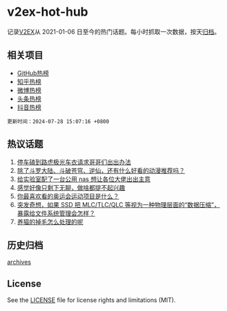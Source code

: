 # v2ex-hot-hub

 记录[V2EX](https://www.v2ex.com/)从 2021-01-06 日至今的热门话题。每小时抓取一次数据，按天[归档](archives)。
 
 ## 相关项目

- [GitHub热榜](https://github.com/snaildev/github-hot-hub)
- [知乎热榜](https://github.com/snaildev/zhihu-hot-hub)
- [微博热榜](https://github.com/snaildev/weibo-hot-hub)
- [头条热榜](https://github.com/snaildev/toutiao-hot-hub)
- [抖音热榜](https://github.com/snaildev/douyin-hot-hub)


 `更新时间：2024-07-28 15:07:16 +0800`

## 热议话题

1. [停车磕到路虎极光车衣请求哥哥们出出办法](https://www.v2ex.com/t/1060535)
1. [除了斗罗大陆、斗破苍穹、逆仙，还有什么好看的动漫推荐吗？](https://www.v2ex.com/t/1060606)
1. [给实验室配了一台公用 nas 想让各位大佬出出主意](https://www.v2ex.com/t/1060574)
1. [感觉好像只剩下无聊，做啥都提不起兴趣](https://www.v2ex.com/t/1060527)
1. [你最喜欢看的奥运会运动项目是什么？](https://www.v2ex.com/t/1060541)
1. [突发奇想，如果 SSD 把 MLC/TLC/QLC 等视为一种物理层面的“数据压缩”，暴露给文件系统管理会怎样？](https://www.v2ex.com/t/1060600)
1. [养猫的掉毛怎么处理的呢](https://www.v2ex.com/t/1060554)

## 历史归档

[archives](archives)

## License

See the [LICENSE](LICENSE) file for license rights and limitations (MIT).
